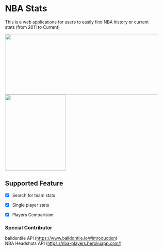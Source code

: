 # NBA Stats 
This is a web applications for users to easily find NBA history or current stats (from 2011 to Current)

<img src="http://www.xujunqi.net/assets/NBA-Stats-2.png" width="550" height="200"/>
<img src="http://www.xujunqi.net/assets/NBA-Stats.png" width="200" height="250"/>

## Supported Feature
- [x] Search for team stats
- [x] Single player stats
- [x] Players Comparision


### Special Contributor
balldontile API (https://www.balldontlie.io/#introduction) <br />
NBA Headshots API (https://nba-players.herokuapp.com/) <br />

